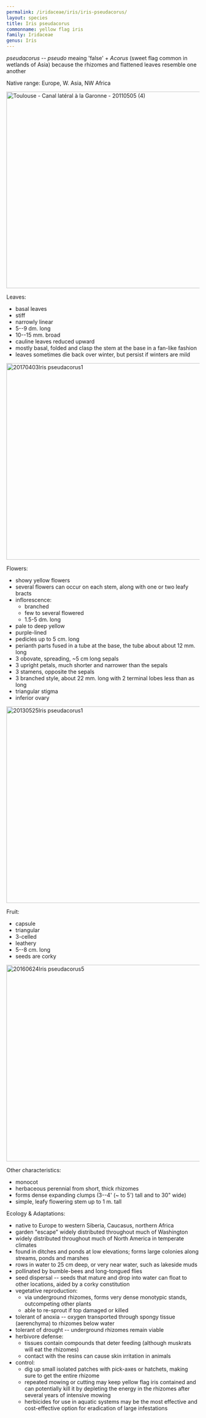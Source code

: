```yaml
---
permalink: /iridaceae/iris/iris-pseudacorus/
layout: species
title: Iris pseudacorus
commonname: yellow flag iris
family: Iridaceae
genus: Iris
---
```


*pseudacorus* -- *pseudo* meaing 'false' + *Acorus* (sweet flag common in wetlands of Asia) because the rhizomes and flattened leaves resemble one another

Native range: Europe, W. Asia, NW Africa

<a title="Olybrius / CC BY-SA (https://creativecommons.org/licenses/by-sa/3.0)" href="https://commons.wikimedia.org/wiki/File:Toulouse_-_Canal_lat%C3%A9ral_%C3%A0_la_Garonne_-_20110505_(4).jpg"><img width="512" alt="Toulouse - Canal latéral à la Garonne - 20110505 (4)" src="https://upload.wikimedia.org/wikipedia/commons/thumb/0/08/Toulouse_-_Canal_lat%C3%A9ral_%C3%A0_la_Garonne_-_20110505_%284%29.jpg/512px-Toulouse_-_Canal_lat%C3%A9ral_%C3%A0_la_Garonne_-_20110505_%284%29.jpg"></a>

Leaves:
  - basal leaves
  - stiff
  - narrowly linear
  - 5--9 dm. long
  - 10--15 mm. broad
  - cauline leaves reduced upward
  - mostly basal, folded and clasp the stem at the base in a fan-like fashion
  - leaves sometimes die back over winter, but persist if winters are mild

<a title="AnRo0002 / CC0" href="https://commons.wikimedia.org/wiki/File:20170403Iris_pseudacorus1.jpg"><img width="512" alt="20170403Iris pseudacorus1" src="https://upload.wikimedia.org/wikipedia/commons/thumb/9/9a/20170403Iris_pseudacorus1.jpg/512px-20170403Iris_pseudacorus1.jpg"></a>

Flowers:
  - showy yellow flowers
  - several flowers can occur on each stem, along with one or two leafy bracts
  - inflorescence:
    - branched
    - few to several flowered
    - 1.5-5 dm. long
  - pale to deep yellow
  - purple-lined
  - pedicles up to 5 cm. long
  - perianth parts fused in a tube at the base, the tube about about 12 mm. long
  - 3 obovate, spreading, ~5 cm long sepals
  - 3 upright petals, much shorter and narrower than the sepals
  - 3 stamens, opposite the sepals
  - 3 branched style, about 22 mm. long with 2 terminal lobes less than as long
  - triangular stigma
  - inferior ovary

<a title="AnRo0002 / CC0" href="https://commons.wikimedia.org/wiki/File:20130525Iris_pseudacorus1.jpg"><img width="512" alt="20130525Iris pseudacorus1" src="https://upload.wikimedia.org/wikipedia/commons/thumb/7/74/20130525Iris_pseudacorus1.jpg/512px-20130525Iris_pseudacorus1.jpg"></a>

Fruit:
  - capsule
  - triangular
  - 3-celled
  - leathery
  - 5--8 cm. long
  - seeds are corky

<a title="AnRo0002 / CC0" href="https://commons.wikimedia.org/wiki/File:20160624Iris_pseudacorus5.jpg"><img width="512" alt="20160624Iris pseudacorus5" src="https://upload.wikimedia.org/wikipedia/commons/thumb/8/89/20160624Iris_pseudacorus5.jpg/512px-20160624Iris_pseudacorus5.jpg"></a>

Other characteristics:
  - monocot
  - herbaceous perennial from short, thick rhizomes
  - forms dense expanding clumps (3--4' (~ to 5') tall and to 30" wide)
  - simple, leafy flowering stem up to 1 m. tall

Ecology & Adaptations:
  - native to Europe to western Siberia, Caucasus, northern Africa
  - garden "escape" widely distributed throughout much of Washington
  - widely distributed throughout much of North America in temperate climates
  - found in ditches and ponds at low elevations; forms large colonies along streams, ponds and marshes
  - rows in water to 25 cm deep, or very near water, such as lakeside muds
  - pollinated by bumble-bees and long-tongued flies
  - seed dispersal -- seeds that mature and drop into water can float to other locations, aided by a corky constitution
  - vegetative reproduction:
    - via underground rhizomes, forms very dense monotypic stands, outcompeting other plants
    - able to re-sprout if top damaged or killed
  - tolerant of anoxia -- oxygen transported through spongy tissue (aerenchyma) to rhizomes below water
  - tolerant of drought -- underground rhizomes remain viable
  - herbivore defense:
    - tissues contain compounds that deter feeding (although muskrats will eat the rhizomes)
    - contact with the resins can cause skin irritation in animals
  - control:
    - dig up small isolated patches with pick-axes or hatchets, making sure to get the entire rhizome
    - repeated mowing or cutting may keep yellow flag iris contained and can potentially kill it by depleting the energy in the rhizomes after several years of intensive mowing
    - herbicides for use in aquatic systems may be the most effective and cost-effective option for eradication of large infestations
